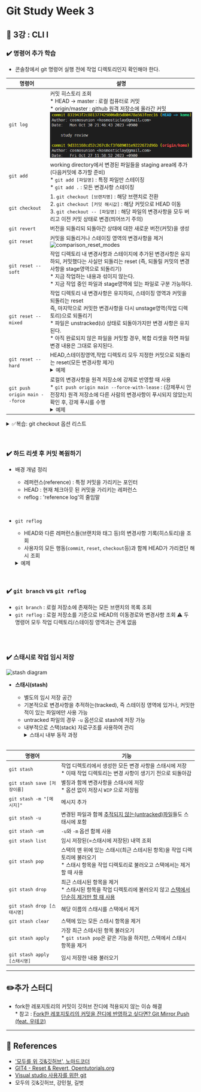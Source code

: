 # Git Study Week 3

## 📌 3강 : CLI I

### ✔️ 명령어 추가 학습

- 콘솔창에서 git 명령어 실행 전에 작업 디렉토리인지 확인해야 한다.

| 명령어                         | 설명                                                                                                                                                                                                                                                                                                                                                                                                                                                                                                                                                                                                                                                                                                                                                                                                                                                                                        |
| ------------------------------ | ------------------------------------------------------------------------------------------------------------------------------------------------------------------------------------------------------------------------------------------------------------------------------------------------------------------------------------------------------------------------------------------------------------------------------------------------------------------------------------------------------------------------------------------------------------------------------------------------------------------------------------------------------------------------------------------------------------------------------------------------------------------------------------------------------------------------------------------------------------------------------------------- |
| `git log`                      | 커밋 히스토리 조회<br/> \* HEAD -> master : 로컬 컴퓨터로 커밋<br/> \* origin/master : github 원격 저장소에 올라간 커밋<br/>![example_commit_history](example_commit_history.png)                                                                                                                                                                                                                                                                                                                                                                                                                                                                                                                                                                                                                                                                                                           |
| `git add`                      | working directory에서 변경된 파일들을 staging area에 추가<br/>(다음커밋에 추가할 준비)<br/> \* `git add [파일명]` : 특정 파일만 스테이징<br/> \* `git add .` : 모든 변경사항 스테이징                                                                                                                                                                                                                                                                                                                                                                                                                                                                                                                                                                                                                                                                                                       |
| `git checkout`                 | 1. `git checkout [브랜치명]` : 해당 브랜치로 전환<br/> 2. `git checkout [커밋 해시값]` : 해당 커밋으로 HEAD 이동<br/> 3. `git checkout -- [파일명]` : 해당 파일의 변경사항을 모두 버리고 이전 커밋 상태로 변경(띄어쓰기 주의)                                                                                                                                                                                                                                                                                                                                                                                                                                                                                                                                                                                                                                                               |
| `git revert`                   | 버전을 되돌리되 되돌아간 상태에 대한 새로운 버전(커밋)을 생성                                                                                                                                                                                                                                                                                                                                                                                                                                                                                                                                                                                                                                                                                                                                                                                                                               |
| `git reset`                    | 커밋을 되돌리거나 스테이징 영역의 변경사항을 제거<br/> ![comparison_reset_modes](https://s3-ap-northeast-2.amazonaws.com/opentutorials-user-file/module/2676/5131.png)                                                                                                                                                                                                                                                                                                                                                                                                                                                                                                                                                                                                                                                                                                                      |
| `git reset --soft`             | 작업 디렉토리 내 변경사항과 스테이지에 추가된 변경사항은 유지하되, 커밋했다는 사실만 되돌리는 reset (즉, 되돌릴 커밋의 변경사항을 stage영역으로 되돌리기)<br/> \* 지금 작업하는 내용과 섞이지 않는다.<br/> \* 지금 작업 중인 파일과 stage영역에 있는 파일로 구분 가능하다.                                                                                                                                                                                                                                                                                                                                                                                                                                                                                                                                                                                                                  |
| `git reset --mixed`            | 작업 디렉토리 내 변경사항은 유지하되, 스테이징 영역과 커밋을 되돌리는 reset<br/> 즉, 마지막으로 커밋한 변경사항을 다시 unstage영역(작업 디렉토리)으로 되돌리기<br/> \* 파일은 unstracked(`U`) 상태로 되돌아가지만 변경 사항은 유지된다.<br/> \* 아직 완료되지 않은 파일을 커밋할 경우, 복합 리셋을 하면 파일 변경 내용은 그대로 유지된다.                                                                                                                                                                                                                                                                                                                                                                                                                                                                                                                                                   |
| `git reset --hard`             | HEAD,스테이징영역,작업 디렉토리 모두 지정한 커밋으로 되돌리는 reset(모든 변경사항 제거)<br/><details><summary>예제</summary>\* HEAD에서 한 커밋 이전으로 되돌리기 : `git reset --hard HEAD^`<br/> \* HEAD에서 두 커밋 이전으로 되돌리기 : `git reset --hard HEAD^^`</details>                                                                                                                                                                                                                                                                                                                                                                                                                                                                                                                                                                                                               |
| `git push origin main --force` | 로컬의 변경사항을 원격 저장소에 강제로 반영할 때 사용<br/> \* `git push origin main --force-with-lease` : (강제푸시 안전장치) 원격 저장소에 다른 사람의 변경사항이 푸시되지 않았는지 확인 후, 강제 푸시를 수행<br/><details><summary>예제</summary>Alice와 Bob은 같은 Git 저장소에서 작업하고 있습니다. 둘 다 main 브랜치에서 작업한 후 각각의 변경사항을 커밋했다고 가정해봅시다.<br/><br/>1. Alice가 먼저 원격 저장소에 푸시합니다.<br/>2. Bob은 Alice의 최신 변경사항을 로컬에 가져오지 않고, 자신의 변경사항을 푸시하려고 시도합니다. 일반적인 git push로는 푸시가 거부됩니다.<br/>3. Bob이 git push --force를 사용하면, Alice의 변경사항은 완전히 무시되고 원격 저장소의 main 브랜치는 Bob의 변경사항으로 덮어씌워집니다.<br/>4. 그러나 Bob이 git push --force-with-lease를 사용하면, 원격 저장소에 다른 변경사항 (이 경우 Alice의 커밋)이 있는지 확인 후 푸시가 거부됩니다.</details> |

<details>
       <summary>
       ✅복습: git checkout 옵션 리스트
       </summary>

| 옵션            | 설명                                                                                                                                       |
| --------------- | ------------------------------------------------------------------------------------------------------------------------------------------ |
| `-b`            | 새 브랜치 생성 후, 해당 브랜치로 전환                                                                                                      |
| `-B`            | 새로운 브랜치 강제 생성                                                                                                                    |
| `-l`            | 새로운 브랜치를 생성하고, 현재의 HEAD를 추적하도록 설정                                                                                    |
| `-f`, `--force` | 작업 트리의 변경사항이나 커밋되지 않은 변경사항은 무시하고 브랜치 전환                                                                     |
| `-m`, `--merge` | 변경 사항이 있는 경우, 브랜치를 전환하기 전에 변경 사항 병합                                                                               |
| `-p`, `--patch` | 변경 사항을 부분적으로 전환(체리픽)                                                                                                        |
| `--detach`      | 브랜치를 분리한 HEAD 상태로 전환<br/>\(즉, 특정 커밋을 가리키지만 브랜치로 참조되지는 않은 상태<br/>예: git checkout --detach [커밋 해시]) |

</details>
<br/><br/>

### ✔️ 하드 리셋 후 커밋 복원하기

- 배경 개념 정리

  - 레퍼런스(reference) : 특정 커밋을 가리키는 포인터
  - HEAD : 현재 체크아웃 된 커밋을 가리키는 레퍼런스
  - reflog : 'reference log'의 줄임말

<br/>

- `git reflog`

  - HEAD와 다른 레퍼런스들(브랜치와 태그 등)의 변경사항 기록(히스토리)을 조회
  - 사용자의 모든 행동(`commit`, `reset`, `checkout`등)과 함께 HEAD가 가리켰던 해시 조회
  <details><summary>예제</summary>

  1. 일련의 작업들을 커밋

  ```
  git commit -m "Last Commit"   // 현재 HEAD가 가리키는 커밋
  git commit -am "Second Commit"
  git commit -am "First Commit"
  ```

  2. 리셋을 통해 이전 커밋(Second Commit)으로 되돌리기

  ```
  git reset --hard HEAD~1
  ```

  3. reflog를 통해 HEAD 변경사항 조회

  ```
  git reflog
  ```

  ```
  // reflog 조회 내용
  1a410ef HEAD@{0}: reset: moving to HEAD~1  // HEAD는 "Second Commit"을 가리키는 상태
  ab1afef HEAD@{1}: commit: Last Commit
  f00ba4z HEAD@{2}: commit: Second Commit
  db01feb HEAD@{3}: commit: First Commit
  ```

  4. 지워진 커밋(Last Commit)으로 되돌리기

  ```
  git reset --hard HEAD@{1}  // HEAD가 다시 "Last Commit"을 가리킴
  ```

  ```
  git reset --hard ab1afef  // 직접 해시값을 명시함으로써 복구하는 것도 가능
  ```

    </details>

<br/>

### ✔️ `git branch` vs `git reflog`

- `git branch` : 로컬 저장소에 존재하는 모든 브랜치의 목록 조회
- `git reflog` : 로컬 저장소를 기준으로 HEAD의 이동경로와 변경사항 조회
  ⚠️ 두 명령어 모두 작업 디렉토리/스테이징 영역과는 관계 없음

<br/><br/>

### ✔️ 스태시로 작업 임시 저장

![stash diagram](https://wikidocs.net/images/page/151852/04.06.04.jpg)

- **스태시(stash)**

  - 별도의 임시 저장 공간
  - 기본적으로 변경사항을 추적하는(tracked), 즉 스테이징 영역에 있거나, 커밋한 적이 있는 파일에만 사용 가능
  - untracked 파일의 경우 `-u` 옵션으로 stash에 저장 가능
  - 내부적으로 스택(stack) 자료구조를 사용하여 관리
    <details><summary>스태시 내부 동작 과정</summary>- `git stash` 명령어를 실행시, Git은 새로운 스태시 객체를 생성 -> 스태시 스택에 추가<br/>- 스택은 다수의 스태시 객체를 저장 가능<br/>- 각 항목은 고유한 인덱스를 가짐(예: stash@{0}, stash@{1}) </details>
  <br/>

| 명령어                       | 기능                                                                                                                                              |
| ---------------------------- | ------------------------------------------------------------------------------------------------------------------------------------------------- |
| `git stash`                  | 작업 디렉토리에서 생성한 모든 변경 사항을 스태시에 저장<br/>\* 이때 작업 디렉토리는 변경 사항이 생기기 전으로 되돌아감                            |
| `git stash save [저장이름]`  | 별칭과 함께 변경사항을 스태시에 저장<br/>\* 옵션 없이 저장시 `WIP` 으로 저장됨                                                                    |
| `git stash -m "[메시지]"`    | 메시지 추가                                                                                                                                       |
| `git stash -u`               | 변경된 파일과 함께 <u>추적되지 않는(untracked)파일</u>들도 스태시에 포함                                                                          |
| `git stash -um`              | `-u`와 `-m` 옵션 함께 사용                                                                                                                        |
| `git stash list`             | 임시 저장된(=스태시에 저장된) 내역 조회                                                                                                           |
| `git stash pop`              | 스택의 맨 위에 있는 스태시(최근 스테시된 항목)을 작업 디렉토리에 불러오기<br/>\* 스태시 항목을 작업 디렉토리로 불러오고 스택에서는 제거할 때 사용 |
| `git stash drop`             | 최근 스테시된 항목을 제거<br/>\* 스태시된 항목을 작업 디렉토리에 불러오지 않고 <u>스택에서 단순히 제거만 할 때 사용</u>                           |
| `git stash drop [스태시명]`  | 해당 이름의 스태시를 스택에서 제거                                                                                                                |
| `git stash clear`            | 스택에 있는 모든 스태시 항목을 제거                                                                                                               |
| `git stash apply`            | 가장 최근 스테시된 항목 불러오기<br/>\* `git stash pop`은 같은 기능을 하지만, 스택에서 스태시 항목을 제거                                         |
| `git stash apply [스태시명]` | 임시 저장한 내용 불러오기                                                                                                                         |

---

## ✏️추가 스터디

- fork한 레포지토리의 커밋이 깃허브 잔디에 적용되지 않는 이슈 해결<br/> \* 참고 : [Fork한 레포지토리의 커밋을 잔디에 반영하고 싶다면? Git Mirror Push (feat. 우테코)](https://velog.io/@pgmjun/Git-Fork%ED%95%9C-%EB%A0%88%ED%8F%AC%EC%A7%80%ED%86%A0%EB%A6%AC%EC%9D%98-%EC%BB%A4%EB%B0%8B%EC%9D%84-%EC%9E%94%EB%94%94%EC%97%90-%EB%B0%98%EC%98%81%ED%95%98%EA%B3%A0-%EC%8B%B6%EB%8B%A4%EB%A9%B4-Git-Mirror-Push-feat.-%EC%9A%B0%ED%85%8C%EC%BD%94)

---

## 📖 References

- ['모두를 위 깃&깃허브', 노마드코더](https://nomadcoders.co/git-for-beginners/lobby)
- [GIT4 - Reset & Revert, Opentutorials.org](https://opentutorials.org/module/4032/24533)
- [Visual studio 사용자를 위한 git](https://wikidocs.net/book/7060)
- 모두의 깃&깃허브, 강민철, 길벗

```

```
